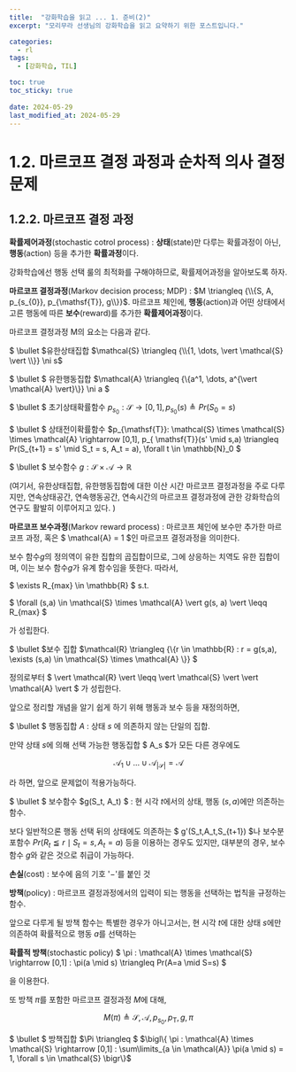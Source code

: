 ```yaml
---
title:  "강화학습을 읽고 ... 1. 준비(2)"
excerpt: "모리무라 선생님의 강화학습을 읽고 요약하기 위한 포스트입니다."

categories:
  - rl
tags:
  - [강화학습, TIL]

toc: true
toc_sticky: true
 
date: 2024-05-29
last_modified_at: 2024-05-29
---
```


# 1.2. 마르코프 결정 과정과 순차적 의사 결정 문제

## 1.2.2. 마르코프 결정 과정

__확률제어과정__(stochastic cotrol process) : __상태__(state)만 다루는 확률과정이 아닌, __행동__(action) 등을 추가한 **확률과정**이다.

강화학습에선 행동 선택 룰의 최적화를 구해야하므로, 확률제어과정을 알아보도록 하자.

__마르코프 결정과정__(Markov decision process; MDP) : $M \triangleq {\\{S, A, p_{s_{0}}, p_{\mathsf{T}}, g\\}}$. 마르코프 체인에, __행동__(action)과 어떤 상태에서 고른 행동에 따른 __보수__(reward)를 추가한 **확률제어과정**이다.

마르코프 결정과정 M의 요소는 다음과 같다.

$ \bullet $유한상태집합 $\mathcal{S} \triangleq {\\{1, \dots, \vert \mathcal{S} \vert \\}} \ni s$

$ \bullet $ 유한행동집합 $\mathcal{A} \triangleq {\\{a^1, \dots, a^{\vert \mathcal{A} \vert}\\}} \ni a $

$ \bullet $ 초기상태확률함수 $p_{s_{0}}: \mathcal{S} \rightarrow [0,1] , p_{s_{0}}(s) \triangleq Pr(S_{0}=s)$

$ \bullet $ 상태전이확률함수 $p_{\mathsf{T}}: \mathcal{S} \times  \mathcal{S} \times \mathcal{A}  \rightarrow [0,1], p_{ \mathsf{T}}(s' \mid s,a)  \triangleq Pr(S_{t+1} = s'  \mid S_t = s, A_t = a),  \forall t  \in  \mathbb{N}_0 $

$  \bullet $ 보수함수 $g :  \mathcal{S}  \times  \mathcal{A}  \rightarrow  \mathbb{R}$

(여기서, 유한상태집합, 유한행동집합에 대한 이산 시간 마르코프 결정과정을 주로 다루지만, 연속상태공간, 연속행동공간, 연속시간의 마르코프 결정과정에 관한 강화학습의 연구도 활발히 이루어지고 있다. )

__마르코프 보수과정__(Markov reward process) : 마르코프 체인에 보수만 추가한 마르코프 과정, 혹은 $ \mathcal{A} = 1 $인 마르코프 결정과정을 의미한다.

보수 함수$g$의 정의역이 유한 집합의 곱집합이므로, 그에 상응하는 치역도 유한 집합이며, 이는 보수 함수$g$가 유계 함수임을 뜻한다. 따라서, 

$ \exists R_{max} \in \mathbb{R} $ s.t. 

$ \forall (s,a) \in \mathcal{S} \times \mathcal{A} \vert g(s, a) \vert \leqq R_{max} $ 

가 성립한다.

$ \bullet $보수 집합 $\mathcal{R} \triangleq {\\{r \in \mathbb{R} : r = g(s,a), \exists (s,a) \in \mathcal{S} \times \mathcal{A} \\}} $

정의로부터 $ \vert \mathcal{R} \vert \leqq \vert \mathcal{S} \vert \vert \mathcal{A} \vert $ 가 성립한다.

앞으로 정리할 개념을 알기 쉽게 하기 위해 행동과 보수 등을 재정의하면, 

$ \bullet $ 행동집합 $A$ : 상태 $s$ 에 의존하지 않는 단일의 집합.

 만약 상태 $s$에 의해 선택 가능한 행동집합 $ A_s $가 모든 다른 경우에도

$$ \mathcal{A}_1 \cup \dots \cup \mathcal{A}_{\vert \mathcal{S} \vert} = \mathcal{A} $$

라 하면, 앞으로 문제없이 적용가능하다.

$ \bullet $ 보수함수 $g(S_t, A_t) $ :  현 시각 $t$에서의 상태, 행동 $(s,a)$에만 의존하는 함수.

보다 일반적으론 행동 선택 뒤의 상태에도 의존하는 $ g'(S_t,A_t,S_{t+1}) $나 보수분포함수 $Pr(R_t \leqq r \mid S_t = s, A_t = a)$ 등을 이용하는 경우도 있지만, 대부분의 경우, 보수함수 $g$와 같은 것으로 취급이 가능하다. 

__손실__(cost) : 보수에 음의 기호 '$-$'를 붙인 것

__방책__(policy) : 마르코프 결정과정에서의 입력이 되는 행동을 선택하는 법칙을 규정하는 함수.

앞으로 다루게 될 방책 함수는 특별한 경우가 아니고서는, 현 시각 $t$에 대한 상태 $s$에만 의존하여 확률적으로 행동 $a$를 선택하는 

__확률적 방책__(stochastic policy) $ \pi : \mathcal{A} \times \mathcal{S} \rightarrow [0,1] : \pi(a \mid s) \triangleq Pr(A=a \mid S=s) $ 

을 이용한다.

또 방책 $\pi$를 포함한 마르코프 결정과정 $M$에 대해,

$$ M(\pi) \triangleq {\mathcal{S}, \mathcal{A}, p_{s_0}, p_{\mathsf{T}}, g, \pi} $$

$ \bullet $ 방책집합 $\Pi \triangleq $ $\bigl\{ \pi : \mathcal{A} \times \mathcal{S} \rightarrow [0,1]  :  \sum\limits_{a \in \mathcal{A}} \pi(a \mid s) = 1, \forall s \in \mathcal{S} \bigr\}$





